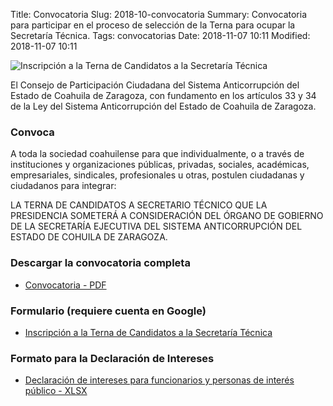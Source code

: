 Title: Convocatoria
Slug: 2018-10-convocatoria
Summary: Convocatoria para participar en el proceso de selección de la Terna para ocupar la Secretaría Técnica.
Tags: convocatorias
Date: 2018-11-07 10:11
Modified: 2018-11-07 10:11


<img class="img-fluid" src="convocatoria-secretario-tecnico.jpg" alt="Inscripción a la Terna de Candidatos a la Secretaría Técnica">

El Consejo de Participación Ciudadana del Sistema Anticorrupción del Estado de Coahuila de Zaragoza, con fundamento en los artículos 33 y 34 de la Ley del Sistema Anticorrupción del Estado de Coahuila de Zaragoza.

### Convoca

A toda la sociedad coahuilense para que individualmente, o a través de instituciones y organizaciones públicas, privadas, sociales, académicas, empresariales, sindicales, profesionales u otras, postulen ciudadanas y ciudadanos para integrar:

LA TERNA DE CANDIDATOS A SECRETARIO TÉCNICO QUE LA PRESIDENCIA SOMETERÁ A CONSIDERACIÓN DEL ÓRGANO DE GOBIERNO DE LA SECRETARÍA EJECUTIVA DEL SISTEMA ANTICORRUPCIÓN DEL ESTADO DE COHUILA DE ZARAGOZA.

### Descargar la convocatoria completa

* [Convocatoria - PDF](convocatoria.pdf)

### Formulario (requiere cuenta en Google)

* [Inscripción a la Terna de Candidatos a la Secretaría Técnica](https://goo.gl/forms/BQAVc1yhv8giwNAc2)

### Formato para la Declaración de Intereses

* [Declaración de intereses para funcionarios y personas de interés público - XLSX](/documentos/2017-10-09-formato-declaracion-intereses/declaracion-de-intereses.xlsx)
